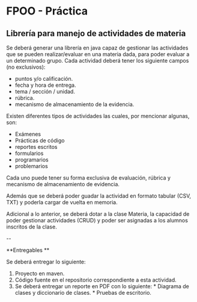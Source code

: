 # FPOO - Práctica
## Librería para manejo de actividades de materia

Se deberá generar una librería en java capaz de gestionar las actividades que se pueden realizar/evaluar en una materia dada, para poder evaluar a un determinado grupo. Cada actividad deberá tener los siguiente campos (no exclusivos):

  * puntos y/o calificación.
  * fecha y hora de entrega.
  * tema / sección / unidad.
  * rúbrica.
  * mecanismo de almacenamiento de la evidencia.


Existen diferentes tipos de actividades las cuales, por mencionar algunas, son:

  * Exámenes
  * Prácticas de código
  * reportes escritos
  * formularios
  * programarios
  * problemarios
  
Cada uno puede tener su forma exclusiva de evaluación, rúbrica y mecanismo de almacenamiento de evidencia.

Además que se deberá poder guadar la actividad en formato tabular (CSV, TXT) y poderla cargar de vuelta en memoria.

Adicional a lo anterior, se deberá dotar a la clase Materia, la capacidad de poder gestionar actividades (CRUD) y poder ser asignadas a los alumnos inscritos de la clase.

--

**Entregables **

Se deberá entregar lo siguiente:

  1. Proyecto en maven.
  2. Código fuente en el repositorio correspondiente a esta actividad.
  3. Se deberá entregar un reporte en PDF con lo siguiente:
    * Diagrama de clases y diccionario de clases.
    * Pruebas de escritorio.
